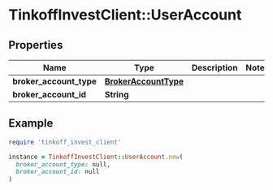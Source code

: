 # TinkoffInvestClient::UserAccount

## Properties

| Name | Type | Description | Notes |
| ---- | ---- | ----------- | ----- |
| **broker_account_type** | [**BrokerAccountType**](BrokerAccountType.md) |  |  |
| **broker_account_id** | **String** |  |  |

## Example

```ruby
require 'tinkoff_invest_client'

instance = TinkoffInvestClient::UserAccount.new(
  broker_account_type: null,
  broker_account_id: null
)
```

